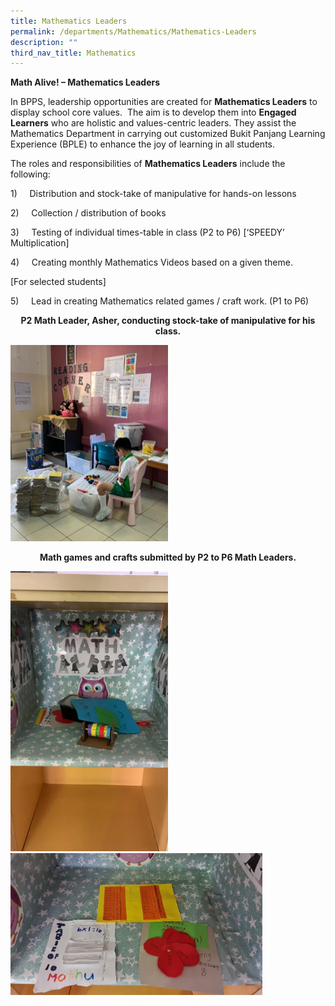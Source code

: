 ```yaml
---
title: Mathematics Leaders
permalink: /departments/Mathematics/Mathematics-Leaders
description: ""
third_nav_title: Mathematics
---
```

**Math Alive! – Mathematics Leaders**

In BPPS, leadership opportunities are created for **Mathematics Leaders** to display school core values.  The aim is to develop them into **Engaged Learners** who are holistic and values-centric leaders. They assist the Mathematics Department in carrying out customized Bukit Panjang Learning Experience (BPLE) to enhance the joy of learning in all students.

The roles and responsibilities of **Mathematics Leaders** include the following:

1)     Distribution and stock-take of manipulative for hands-on lessons

2)     Collection / distribution of books

3)     Testing of individual times-table in class (P2 to P6) \[‘SPEEDY’ Multiplication\]

4)     Creating monthly Mathematics Videos based on a given theme.

\[For selected students\]

5)     Lead in creating Mathematics related games / craft work. (P1 to P6)

<center>
	
**P2 Math Leader, Asher, conducting stock-take of manipulative for his class.**
	
</center>

<img src="/images/Math%20Leader%20conducting%20stock_take%20of%20manipulatives.jpeg" 
     style="width:50%">
		 
		 
<center>
	
**Math games and crafts submitted by P2 to P6 Math Leaders.**

</center>

<img src="/images/Math%20Crafts%20Submitteed%20by%20Math%20Leaders%202.jpg" 
     style="width:50%"><img src="/images/Math%20Crafts%20Submitted%20by%20Math%20Leaders.jpg" 
     style="width:80%">